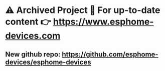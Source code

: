 # ⚠ Archived Project 🚨 For up-to-date content 👉 https://www.esphome-devices.com

## New github repo: https://github.com/esphome-devices/esphome-devices
